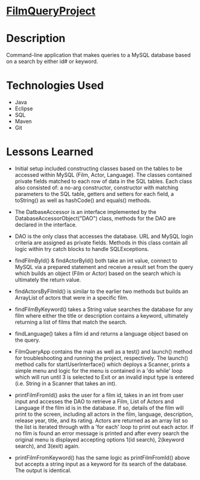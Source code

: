 # [FilmQueryProject](http://18.116.157.70:8080/MVCFilmSite/)

# Description
Command-line application that makes queries to a MySQL database based on a search by either id# or keyword.

# Technologies Used
 - Java
 - Eclipse
 - SQL
 - Maven
 - Git

 
# Lessons Learned
 - Initial setup included constructing classes based on the tables to be accessed within MySQL (Film, Actor, Language). The classes contained private fields matched to each row of data in the SQL tables.  Each class also consisted of: a no-arg constructor, constructor with matching parameters to the SQL table, getters and setters for each field, a toString() as well as hashCode() and equals() methods.
 
 - The DatbaseAccessor is an interface implemented by the DatabaseAccessorObject("DAO") class, methods for the DAO are declared in the interface.
 
 - DAO is the only class that accesses the database. URL and MySQL login criteria are assigned as private fields. Methods in this class contain all logic within try catch blocks to handle SQLExceptions.
 - findFilmById() & findActorById() both take an int value, connect to MySQL via a prepared statement and receive a result set from the query which builds an object (Film or Actor) based on the search which is ultimately the return value.  
 - findActorsByFilmId() is similar to the earlier two methods but builds an ArrayList of actors that were in a specific film.
 - findFilmByKeyword() takes a String value searches the database for any film where either the title or description contains a keyword, ultimately returning a list of films that match the search.
 - findLanguage() takes a film id and returns a language object based on the query.
 
 - FilmQueryApp contains the main as well as a test() and launch() method for troubleshooting and running the project, respectively. The launch() method calls for startUserInterface() which deploys a Scanner, prints a simple menu and logic for the menu is contained in a 'do while' loop which will run until 3 is selected to Exit or an invalid input type is entered (i.e. String in a Scanner that takes an int).
 - printFilmFromId() asks the user for a film id, takes in an int from user input and accesses the DAO to retrieve a Film, List of Actors and Language if the film id is in the database. If so, details of the film will print to the screen, including all actors in the film, language, description, release year, title, and its rating. Actors are returned as an array list so the list is iterated through with a 'for each' loop to print out each actor. If no film is found an error message is printed and after every search the original menu is displayed accepting options 1(id search), 2(keyword search), and 3(exit) again. 
 - printFilmFromKeyword() has the same logic as printFilmFromId() above but accepts a string input as a keyword for its search of the database. The output is identical.
 
